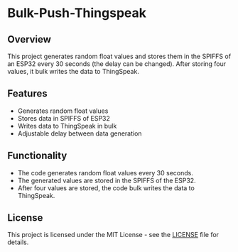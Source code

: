 # Bulk-Push-Thingspeak

## Overview
This project generates random float values and stores them in the SPIFFS of an ESP32 every 30 seconds (the delay can be changed). After storing four values, it bulk writes the data to ThingSpeak.

## Features
- Generates random float values
- Stores data in SPIFFS of ESP32
- Writes data to ThingSpeak in bulk
- Adjustable delay between data generation

## Functionality
- The code generates random float values every 30 seconds.
- The generated values are stored in the SPIFFS of the ESP32.
- After four values are stored, the code bulk writes the data to ThingSpeak.

## License
This project is licensed under the MIT License - see the [LICENSE](LICENSE) file for details.


